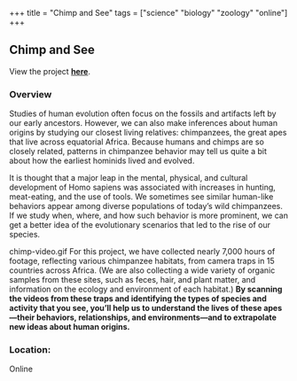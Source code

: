 +++
title = "Chimp and See"
tags = ["science" "biology" "zoology" "online"]
+++

## Chimp and See

View the project [**here**](https://www.zooniverse.org/projects/sassydumbledore/chimp-and-see).

### Overview

Studies of human evolution often focus on the fossils and artifacts left by our early ancestors. However, we can also make inferences about human origins by studying our closest living relatives: chimpanzees, the great apes that live across equatorial Africa. Because humans and chimps are so closely related, patterns in chimpanzee behavior may tell us quite a bit about how the earliest hominids lived and evolved.

It is thought that a major leap in the mental, physical, and cultural development of Homo sapiens was associated with increases in hunting, meat-eating, and the use of tools. We sometimes see similar human-like behaviors appear among diverse populations of today’s wild chimpanzees. If we study when, where, and how such behavior is more prominent, we can get a better idea of the evolutionary scenarios that led to the rise of our species.

chimp-video.gif 	For this project, we have collected nearly 7,000 hours of footage, reflecting various chimpanzee habitats, from camera traps in 15 countries across Africa. (We are also collecting a wide variety of organic samples from these sites, such as feces, hair, and plant matter, and information on the ecology and environment of each habitat.) **By scanning the videos from these traps and identifying the types of species and activity that you see, you’ll help us to understand the lives of these apes—their behaviors, relationships, and environments—and to extrapolate new ideas about human origins.**

### Location:
Online
